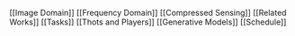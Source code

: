 [[Image Domain]]
[[Frequency Domain]]
[[Compressed Sensing]]
[[Related Works]]
[[Tasks]]
[[Thots and Players]]
[[Generative Models]]
[[Schedule]]